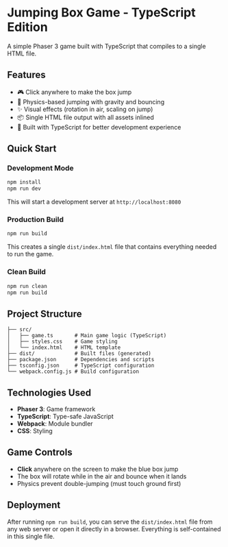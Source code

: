 # Jumping Box Game - TypeScript Edition

A simple Phaser 3 game built with TypeScript that compiles to a single HTML file.

## Features

- 🎮 Click anywhere to make the box jump
- 🎨 Physics-based jumping with gravity and bouncing
- ✨ Visual effects (rotation in air, scaling on jump)
- 📦 Single HTML file output with all assets inlined
- 🔧 Built with TypeScript for better development experience

## Quick Start

### Development Mode
```bash
npm install
npm run dev
```
This will start a development server at `http://localhost:8080`

### Production Build
```bash
npm run build
```
This creates a single `dist/index.html` file that contains everything needed to run the game.

### Clean Build
```bash
npm run clean
npm run build
```

## Project Structure

```
├── src/
│   ├── game.ts       # Main game logic (TypeScript)
│   ├── styles.css    # Game styling
│   └── index.html    # HTML template
├── dist/             # Built files (generated)
├── package.json      # Dependencies and scripts
├── tsconfig.json     # TypeScript configuration
└── webpack.config.js # Build configuration
```

## Technologies Used

- **Phaser 3**: Game framework
- **TypeScript**: Type-safe JavaScript
- **Webpack**: Module bundler
- **CSS**: Styling

## Game Controls

- **Click** anywhere on the screen to make the blue box jump
- The box will rotate while in the air and bounce when it lands
- Physics prevent double-jumping (must touch ground first)

## Deployment

After running `npm run build`, you can serve the `dist/index.html` file from any web server or open it directly in a browser. Everything is self-contained in this single file. 